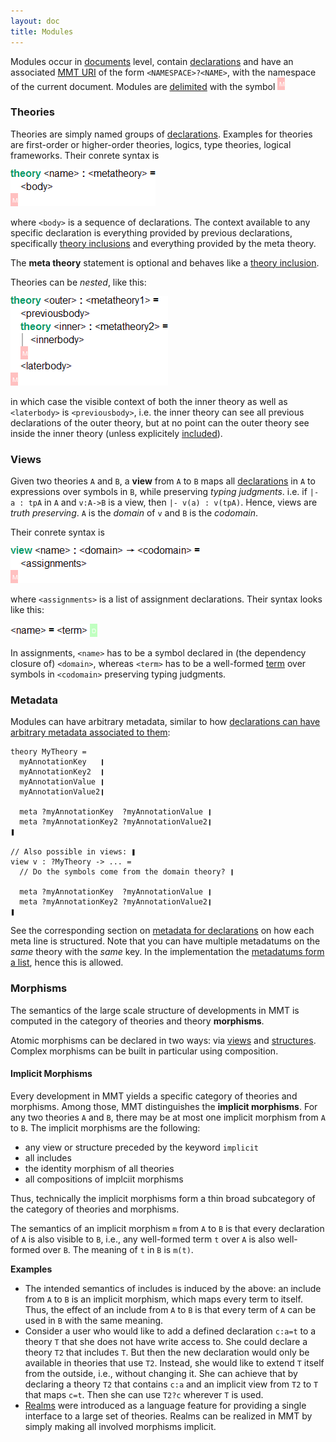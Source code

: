 ```yaml
---
layout: doc
title: Modules
---
```



Modules occur in [documents](namespaces) level, contain [declarations](declarations) and have an associated [MMT URI](../language/uris) of the form `<NAMESPACE>?<NAME>`, with the namespace of the current document. Modules are [delimited](delimiters) with the symbol ![`\GS`](../img/GS.png)

### Theories

Theories are simply named groups of [declarations](declarations). Examples for theories are first-order or higher-order theories, logics, type theories, logical frameworks. Their conrete syntax is

![`theory <name> : <metatheory> = <body> \GS`](../img/theory.png)

where `<body>` is a sequence of declarations. The context available to any specific declaration is everything provided by previous declarations, specifically [theory inclusions](declarations.html#structures) and everything provided by the meta theory.

The **meta theory** statement is optional and behaves like a [theory inclusion](declarations.html#structures).

Theories can be *nested*, like this:

![`theory <outer> : <metatheory1> =	<previousbody> theory <inner> : <metatheory2> =	<innerbody>	\GS	<laterbody> \GS`](../img/nestedtheory.png)

in which case the visible context of both the inner theory as well as `<laterbody>` is `<previousbody>`, i.e. the inner theory can see all previous declarations of the outer theory, but at no point can the outer theory see inside the inner theory (unless explicitely [included](declarations.html#structures)).

### Views

Given two theories `A` and `B`, a **view** from `A` to `B` maps all [declarations](declarations) in `A` to expressions over symbols in `B`, while preserving *typing judgments*. i.e. if `|- a : tpA` in `A` and `v:A->B` is a view, then `|- v(a) : v(tpA)`. Hence, views are *truth preserving*. `A` is the *domain* of `v` and `B` is the *codomain*.

Their conrete syntax is

![`view <name> : <domain> -> <codomain> = <assignments> \GS`](../img/view.png)

where `<assignments>` is a list of assignment declarations. Their syntax looks like this:

![`<name> = <term> \RS`](../img/assignment.png)

In assignments, `<name>` has to be a symbol declared in (the dependency closure of) `<domain>`, whereas `<term>` has to be a well-formed [term](objects) over symbols in `<codomain>` preserving typing judgments.

### Metadata

Modules can have arbitrary metadata, similar to how [declarations can have arbitrary metadata associated to them](declarations.html#metadata):

```
theory MyTheory =
  myAnnotationKey   ❙
  myAnnotationKey2  ❙
  myAnnotationValue ❙
  myAnnotationValue2❙

  meta ?myAnnotationKey  ?myAnnotationValue ❙
  meta ?myAnnotationKey2 ?myAnnotationValue2❙
❚

// Also possible in views: ❚
view v : ?MyTheory -> ... =
  // Do the symbols come from the domain theory? ❙
  
  meta ?myAnnotationKey  ?myAnnotationValue ❙
  meta ?myAnnotationKey2 ?myAnnotationValue2❙
❚
```

See the corresponding section on [metadata for declarations](declarations.html#metadata) on how each meta line is structured. Note that you can have multiple metadatums on the *same* theory with the *same* key. In the implementation the [metadatums form a list](apidoc://info.kwarc.mmt.api.metadata.MetaData), hence this is allowed.

### Morphisms

The semantics of the large scale structure of developments in MMT is computed in the category of theories and theory **morphisms**.

Atomic morphisms can be declared in two ways: via [views](modules.html#Views) and [structures](declarations.html#Structures).
Complex morphisms can be built in particular using composition.

#### Implicit Morphisms

Every development in MMT yields a specific category of theories and morphisms.
Among those, MMT distinguishes the **implicit morphisms**.
For any two theories `A` and `B`, there may be at most one implicit morphism from `A` to `B`.
The implicit morphisms are the following:

 * any view or structure preceded by the keyword `implicit`
 * all includes
 * the identity morphism of all theories
 * all compositions of implciit morphisms

Thus, technically the implicit morphisms form a thin broad subcategory of the category of theories and morphisms.

The semantics of an implicit morphism `m` from `A` to `B` is that every declaration of `A` is also visible to `B`, i.e., any well-formed term `t` over `A` is also well-formed over `B`.
The meaning of `t` in `B` is `m(t)`.

**Examples**

 * The intended semantics of includes is induced by the above: an include from `A` to `B` is an implicit morphism, which maps every term to itself.
  Thus, the effect of an include from `A` to `B` is that every term of `A` can be used in `B` with the same meaning.
 * Consider a user who would like to add a defined declaration `c:a=t` to a theory `T` that she does not have write access to.
   She could declare a theory `T2` that includes `T`. But then the new declaration would only be available in theories that use `T2`.
   Instead, she would like to extend `T` itself from the outside, i.e., without changing it.
   She can achieve that by declaring a theory `T2` that contains `c:a` and an implicit view from `T2` to `T` that maps `c=t`.
   Then she can use `T2?c` wherever `T` is used.
 * [Realms](https://link.springer.com/content/pdf/10.1007/978-3-319-08434-3_19.pdf) were introduced as a language feature for providing a single interface to a large set of theories. Realms can be realized in MMT by simply making all involved morphisms implicit.
